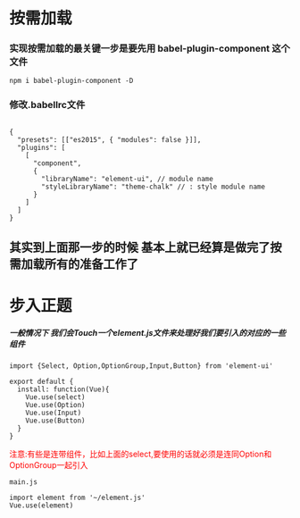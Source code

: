 # 按需加载

### 实现按需加载的最关键一步是要先用 babel-plugin-component 这个文件

```
npm i babel-plugin-component -D

```

### 修改.babellrc文件

```

{
  "presets": [["es2015", { "modules": false }]],
  "plugins": [
    [
      "component",
      {
        "libraryName": "element-ui", // module name
        "styleLibraryName": "theme-chalk" // : style module name
      }
    ]
  ]
}

```

## 其实到上面那一步的时候 基本上就已经算是做完了按需加载所有的准备工作了

# 步入正题
##### 一般情况下 我们会Touch一个element.js文件来处理好我们要引入的对应的一些组件

```
import {Select, Option,OptionGroup,Input,Button} from 'element-ui'

export default {
  install: function(Vue){
    Vue.use(select)
    Vue.use(Option)
    Vue.use(Input)
    Vue.use(Button)
  }
}

```
<font style="color:red">注意:有些是连带组件，比如上面的select,要使用的话就必须是连同Option和OptionGroup一起引入</font>

```
main.js

import element from '~/element.js'
Vue.use(element)

```